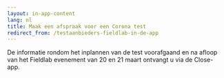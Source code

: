 ```yaml
---
layout: in-app-content
lang: nl
title: Maak een afspraak voor een Corona test
redirect_from: /testaanbieders-fieldlab-in-de-app
---
```

De informatie rondom het inplannen van de test voorafgaand en na afloop van het Fieldlab evenement van 20 en 21 maart ontvangt u via de Close-app. 
